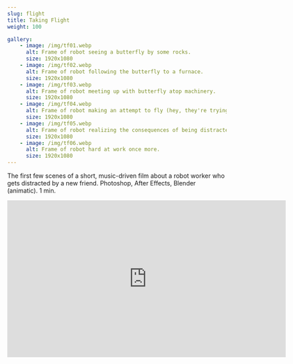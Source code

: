 ```yaml
---
slug: flight
title: Taking Flight
weight: 100

gallery:
    - image: /img/tf01.webp
      alt: Frame of robot seeing a butterfly by some rocks.
      size: 1920x1080
    - image: /img/tf02.webp
      alt: Frame of robot following the butterfly to a furnace.
      size: 1920x1080
    - image: /img/tf03.webp
      alt: Frame of robot meeting up with butterfly atop machinery.
      size: 1920x1080
    - image: /img/tf04.webp
      alt: Frame of robot making an attempt to fly (hey, they're trying).
      size: 1920x1080
    - image: /img/tf05.webp
      alt: Frame of robot realizing the consequences of being distracted.
      size: 1920x1080
    - image: /img/tf06.webp
      alt: Frame of robot hard at work once more.
      size: 1920x1080
---
```

The first few scenes of a short, music-driven film about a robot worker who gets
distracted by a new friend. Photoshop, After Effects, Blender (animatic). 1 min.

<div class="videowrapper">
    <iframe src="https://player.vimeo.com/video/476942436" width="640" height="360" frameborder="0" allow="autoplay; fullscreen" allowfullscreen></iframe>
</div>

